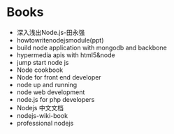 Books
======

* 深入浅出Node.js-田永强
* howtowritenodejsmodule(ppt)
* build node application with mongodb and backbone
* hypermedia apis with html5&node
* jump start node js
* Node cookbook
* Node for front end developer
* node up and running
* node web development
* node.js for php developers
* Nodejs 中文文档
* nodejs-wiki-book
* professional nodejs